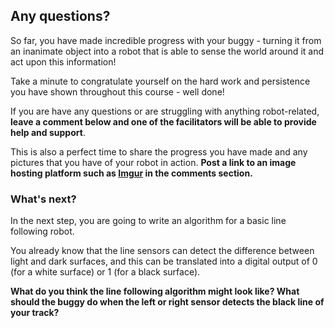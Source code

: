 [comment]: # (
Is this step open? Y/N
If so, short description of this step:
Related links:
Related files:
)

## Any questions?

So far, you have made incredible progress with your buggy - turning it from an inanimate object into a robot that is able to sense the world around it and act upon this information!

Take a minute to congratulate yourself on the hard work and persistence you have shown throughout this course - well done!

If you are have any questions or are struggling with anything robot-related, **leave a comment below and one of the facilitators will be able to provide help and support**.

This is also a perfect time to share the progress you have made and any pictures that you have of your robot in action. **Post a link to an image hosting platform such as [Imgur](https://imgur.com/) in the comments section.**
<!-- Would we encourage learners to post videos? If so, would we recommend a video hosting site? -->

### What's next?

In the next step, you are going to write an algorithm for a basic line following robot.

You already know that the line sensors can detect the difference between light and dark surfaces, and this can be translated into a digital output of 0 (for a white surface) or 1 (for a black surface).

**What do you think the line following algorithm might look like? What should the buggy do when the left or right sensor detects the black line of your track?**
